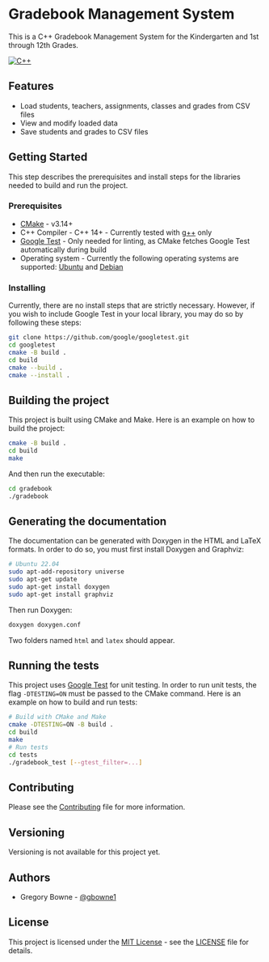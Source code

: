 # Gradebook Management System

This is a C++ Gradebook Management System for the Kindergarten and 1st through 12th Grades.

[![C++](https://img.shields.io/badge/C++-00599C?logo=C%2B%2B&logoColor=white&style=flat-square)](https://en.cppreference.com/)

## Features

- Load students, teachers, assignments, classes and grades from CSV files
- View and modify loaded data
- Save students and grades to CSV files

## Getting Started

This step describes the prerequisites and install steps for the libraries needed to build and run the project.

### Prerequisites

- [CMake](https://cmake.org/) - v3.14+
- C++ Compiler - C++ 14+ - Currently tested with [g++](https://gcc.gnu.org/) only
- [Google Test](https://github.com/google/googletest) - Only needed for linting, as CMake fetches Google Test automatically during build
- Operating system - Currently the following operating systems are supported: [Ubuntu](https://ubuntu.com/download) and [Debian](https://www.debian.org/index.en.html)

### Installing

Currently, there are no install steps that are strictly necessary. However, if you wish to include Google Test in your local library, you may do so by following these steps:

```sh
git clone https://github.com/google/googletest.git
cd googletest
cmake -B build .
cd build
cmake --build .
cmake --install .
```

## Building the project

This project is built using CMake and Make. Here is an example on how to build the project:

```sh
cmake -B build .
cd build
make
```

And then run the executable:

```sh
cd gradebook
./gradebook
```

## Generating the documentation

The documentation can be generated with Doxygen in the HTML and LaTeX formats. In order to do so, you must first install Doxygen and Graphviz:
```sh
# Ubuntu 22.04
sudo apt-add-repository universe
sudo apt-get update
sudo apt-get install doxygen
sudo apt-get install graphviz
```

Then run Doxygen:
```sh
doxygen doxygen.conf
```

Two folders named `html` and `latex` should appear.

## Running the tests

This project uses [Google Test](https://github.com/google/googletest) for unit testing. In order to run unit tests, the flag `-DTESTING=ON` must be passed to the CMake command. Here is an example on how to build and run tests:

```sh
# Build with CMake and Make
cmake -DTESTING=ON -B build .
cd build
make
# Run tests
cd tests
./gradebook_test [--gtest_filter=...]
```

## Contributing

Please see the [Contributing](.github/CONTRIBUTING.md) file for more information.

## Versioning

Versioning is not available for this project yet.

## Authors

- Gregory Bowne - [@gbowne1](https://github.com/gbowne1)

## License

This project is licensed under the [MIT License](https://opensource.org/license/mit) - see the [LICENSE](LICENSE) file for details.
